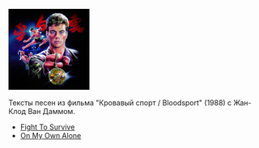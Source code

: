 ![](bloodsport_ost.jpg)

Тексты песен из фильма "Кровавый спорт / Bloodsport" (1988) с Жан-Клод Ван Даммом.


* [Fight To Survive](Fight%20To%20Survive)
* [On My Own Alone](On%20My%20Own%20Alone)